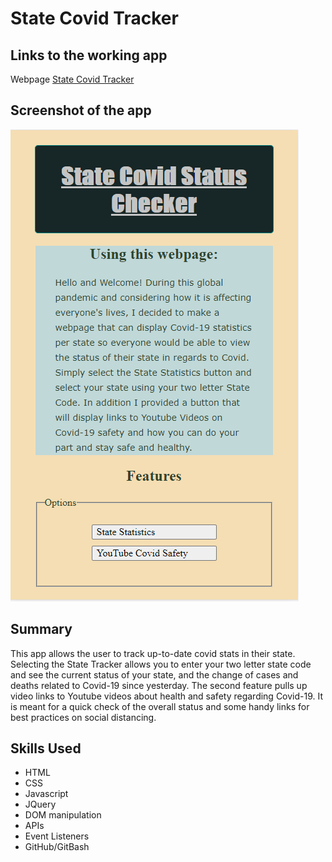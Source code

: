 State Covid Tracker
===================

Links to the working app
------------------------

Webpage [State Covid Tracker](https://brandonrupert94.github.io/covid-state-tracker/ "State Covid Tracker")


Screenshot of the app
---------------------
![State Covid Status Checker Screenshot](/images/app-screenshot.png "App Screenshot")


Summary
-------
This app allows the user to track up-to-date covid stats in their state. 
Selecting the State Tracker allows you to enter your two letter state code 
and see the current status of your state, and the change of cases and deaths related
to Covid-19 since yesterday. The second feature pulls up video links to Youtube videos about health and safety regarding Covid-19. It is meant for a quick check of the overall status and some handy links for best practices on social distancing. 


Skills Used
-----------
*   HTML
*   CSS
*   Javascript
*   JQuery
*   DOM manipulation
*   APIs
*   Event Listeners
*   GitHub/GitBash


